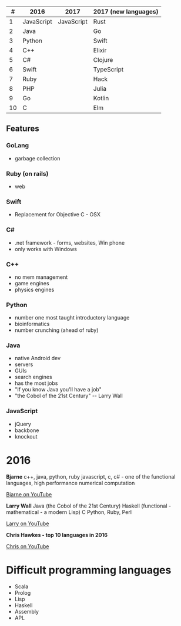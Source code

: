 | #             | 2016          | 2017          | 2017 (new languages)	|
|---------------|---------------|---------------|-----------------------|
| 1             | JavaScript    | JavaScript    | Rust                  |
| 2             | Java          |               | Go                    |
| 3             | Python        |               | Swift                 |
| 4             | C++           |               | Elixir                |
| 5             | C#            |               | Clojure               |
| 6             | Swift         |               | TypeScript            |
| 7             | Ruby          |               | Hack                  |
| 8             | PHP           |               | Julia                 |
| 9             | Go            |               | Kotlin                |
| 10            | C             |               | Elm                   |

## Features
### GoLang
- garbage collection

### Ruby (on rails)
- web

### Swift
- Replacement for Objective C - OSX

### C#
- .net framework - forms, websites, Win phone
- only works with Windows

### C++
- no mem management
- game engines
- physics engines

### Python
- number one most taught introductory language
- bioinformatics
- number crunching (ahead of ruby)

### Java
- native Android dev
- servers
- GUIs
- search engines
- has the most jobs
- "If you know Java you'll have a job"
- "the Cobol of the 21st Century" -- Larry Wall

### JavaScript
- jQuery
- backbone
- knockout

# 2016

**Bjarne**
c++, java, python, ruby javascript, c, c# - one of the functional languages,
high performance numerical computation

[Bjarne on YouTube](https://www.youtube.com/watch?v=NvWTnIoQZj4)

**Larry Wall**
Java (the Cobol of the 21st Century)
Haskell (functional - mathematical - a modern Lisp)
C
Python, Ruby, Perl

[Larry on YouTube](https://www.youtube.com/watch?v=LR8fQiskYII)

**Chris Hawkes - top 10 languages in 2016**

[Chris on YouTube](https://www.youtube.com/watch?v=Z56GLRXxh88)

# Difficult programming languages
- Scala
- Prolog
- Lisp
- Haskell
- Assembly
- APL
